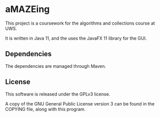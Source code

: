 aMAZEing
========
This project is a coursework for the algorithms and collections course at UWS.
 
It is written in Java 11, and the uses the JavaFX 11 library for the GUI.

Dependencies
------------
The dependencies are managed through Maven.

License
-------
This software is released under the GPLv3 license.

A copy of the GNU General Public License version 3 can be found
in the COPYING file, along with this program.
